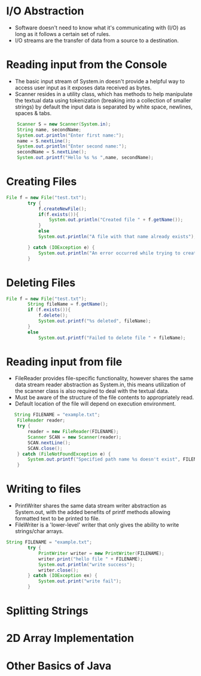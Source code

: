  
 # I/O Abstraction
 - Software doesn't need to know what it's communicating with (I/O) as long as it follows a certain set of rules.
 - I/O streams are the transfer of data from a source to a destination. 

 # Reading input from the Console
- The basic input stream of System.in doesn't provide a helpful way to access user input as it exposes data received as bytes.
- Scanner resides in a utility class, which has methods to help manipulate the textual data using tokenization (breaking into a collection of smaller strings) by default the input data is separated by white space, newlines, spaces & tabs.

```Java
    Scanner S = new Scanner(System.in); 
    String name, secondName; 
    System.out.println("Enter first name:");
    name = S.nextLine();
    System.out.println("Enter second name:");
    secondName = S.nextLine();
    System.out.printf("Hello %s %s ",name, secondName);
```
# Creating Files
```Java
File f = new File("test.txt");
        try {
            f.createNewFile();
            if(f.exists()){
                System.out.println("Created file " + f.getName());
            }
            else
            System.out.println("A file with that name already exists");

        } catch (IOException e) {
            System.out.println("An error occurred while trying to create the file " + f.getName());
        }
```

# Deleting Files
```JAVA
File f = new File("test.txt");
        String fileName = f.getName();
        if (f.exists()){
            f.delete();
            System.out.printf("%s deleted", fileName);
        }
        else
            System.out.printf("Failed to delete file " + fileName);
```

# Reading input from file
- FileReader provides file-specific functionality, however shares the same data stream reader abstraction as System.in, this means utilization of the scanner class is also required to deal with the textual data.
- Must be aware of the structure of the file contents to appropriately read.
- Default location of the file will depend on execution environment.
```Java
   String FILENAME = "example.txt"; 
    FileReader reader;
    try {
        reader = new FileReader(FILENAME);
        Scanner SCAN = new Scanner(reader);
        SCAN.nextLine();
        SCAN.close();
    } catch (FileNotFoundException e) {
        System.out.printf("Specified path name %s doesn't exist", FILENAME);
    }
 ```
 
 # Writing to files
- PrintWriter shares the same data stream writer abstraction as System.out, with the added benefits of printf methods allowing formatted text to be printed to file. 
- FileWriter is a 'lower-level' writer that only gives the ability to write strings/char arrays. 
```Java
String FILENAME = "example.txt";
        try {
            PrintWriter writer = new PrintWriter(FILENAME);
            writer.print("hello file " + FILENAME);
            System.out.println("write success");
            writer.close();
        } catch (IOException ex) {
            System.out.print("write fail");
        }
```
# Splitting Strings
# 2D Array Implementation 
# Other Basics of Java

    